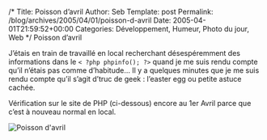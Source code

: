 /*
 Title: Poisson d&rsquo;avril
 Author: Seb
 Template: post
 Permalink: /blog/archives/2005/04/01/poisson-d-avril
 Date: 2005-04-01T21:59:52+00:00
 Categories: Développement, Humeur, Photo du jour, Web
*/
Poisson d&rsquo;avril

<!--more-->

J&rsquo;étais en train de travaillé en local recherchant désespéremment des informations dans le `< ?php phpinfo(); ?>` quand je me suis rendu compte qu&rsquo;il n&rsquo;étais pas comme d&rsquo;habitude&#8230; Il y a quelques minutes que je me suis rendu compte qu&rsquo;il s&rsquo;agit d&rsquo;truc de geek : l&rsquo;easter egg ou petite astuce cachée.

Vérification sur le site de PHP (ci-dessous) encore au 1er Avril parce que c&rsquo;est à nouveau normal en local.

![Poisson d\'avril][1]

 [1]: /blog/images/easterphp.gif